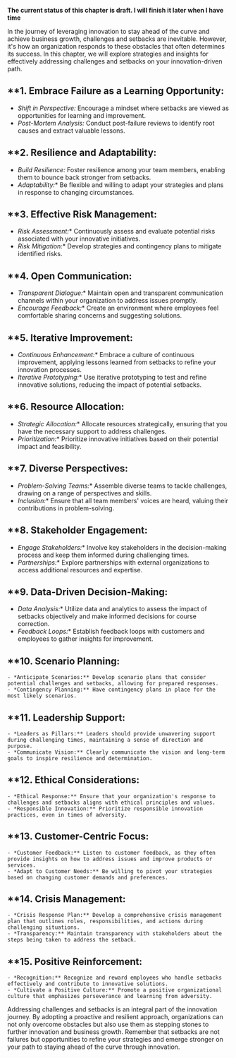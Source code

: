 **The current status of this chapter is draft. I will finish it later when I have time**

In the journey of leveraging innovation to stay ahead of the curve and achieve business growth, challenges and setbacks are inevitable. However, it's how an organization responds to these obstacles that often determines its success. In this chapter, we will explore strategies and insights for effectively addressing challenges and setbacks on your innovation-driven path.

\*\*1. **Embrace Failure as a Learning Opportunity:**
-----------------------------------------------------

* *Shift in Perspective:* Encourage a mindset where setbacks are viewed as opportunities for learning and improvement.
* *Post-Mortem Analysis:* Conduct post-failure reviews to identify root causes and extract valuable lessons.

\*\*2. **Resilience and Adaptability:**
---------------------------------------

* *Build Resilience:* Foster resilience among your team members, enabling them to bounce back stronger from setbacks.
* *Adaptability:*\* Be flexible and willing to adapt your strategies and plans in response to changing circumstances.

\*\*3. **Effective Risk Management:**
-------------------------------------

* *Risk Assessment:*\* Continuously assess and evaluate potential risks associated with your innovative initiatives.
* *Risk Mitigation:*\* Develop strategies and contingency plans to mitigate identified risks.

\*\*4. **Open Communication:**
------------------------------

* *Transparent Dialogue:*\* Maintain open and transparent communication channels within your organization to address issues promptly.
* *Encourage Feedback:*\* Create an environment where employees feel comfortable sharing concerns and suggesting solutions.

\*\*5. **Iterative Improvement:**
---------------------------------

* *Continuous Enhancement:*\* Embrace a culture of continuous improvement, applying lessons learned from setbacks to refine your innovation processes.
* *Iterative Prototyping:*\* Use iterative prototyping to test and refine innovative solutions, reducing the impact of potential setbacks.

\*\*6. **Resource Allocation:**
-------------------------------

* *Strategic Allocation:*\* Allocate resources strategically, ensuring that you have the necessary support to address challenges.
* *Prioritization:*\* Prioritize innovative initiatives based on their potential impact and feasibility.

\*\*7. **Diverse Perspectives:**
--------------------------------

* *Problem-Solving Teams:*\* Assemble diverse teams to tackle challenges, drawing on a range of perspectives and skills.
* *Inclusion:*\* Ensure that all team members' voices are heard, valuing their contributions in problem-solving.

\*\*8. **Stakeholder Engagement:**
----------------------------------

* *Engage Stakeholders:*\* Involve key stakeholders in the decision-making process and keep them informed during challenging times.
* *Partnerships:*\* Explore partnerships with external organizations to access additional resources and expertise.

\*\*9. **Data-Driven Decision-Making:**
---------------------------------------

* *Data Analysis:*\* Utilize data and analytics to assess the impact of setbacks objectively and make informed decisions for course correction.
* *Feedback Loops:*\* Establish feedback loops with customers and employees to gather insights for improvement.

\*\*10. **Scenario Planning:**
------------------------------

    - *Anticipate Scenarios:** Develop scenario plans that consider potential challenges and setbacks, allowing for prepared responses.
    - *Contingency Planning:** Have contingency plans in place for the most likely scenarios.

\*\*11. **Leadership Support:**
-------------------------------

    - *Leaders as Pillars:** Leaders should provide unwavering support during challenging times, maintaining a sense of direction and purpose.
    - *Communicate Vision:** Clearly communicate the vision and long-term goals to inspire resilience and determination.

\*\*12. **Ethical Considerations:**
-----------------------------------

    - *Ethical Response:** Ensure that your organization's response to challenges and setbacks aligns with ethical principles and values.
    - *Responsible Innovation:** Prioritize responsible innovation practices, even in times of adversity.

\*\*13. **Customer-Centric Focus:**
-----------------------------------

    - *Customer Feedback:** Listen to customer feedback, as they often provide insights on how to address issues and improve products or services.
    - *Adapt to Customer Needs:** Be willing to pivot your strategies based on changing customer demands and preferences.

\*\*14. **Crisis Management:**
------------------------------

    - *Crisis Response Plan:** Develop a comprehensive crisis management plan that outlines roles, responsibilities, and actions during challenging situations.
    - *Transparency:** Maintain transparency with stakeholders about the steps being taken to address the setback.

\*\*15. **Positive Reinforcement:**
-----------------------------------

    - *Recognition:** Recognize and reward employees who handle setbacks effectively and contribute to innovative solutions.
    - *Cultivate a Positive Culture:** Promote a positive organizational culture that emphasizes perseverance and learning from adversity.

Addressing challenges and setbacks is an integral part of the innovation journey. By adopting a proactive and resilient approach, organizations can not only overcome obstacles but also use them as stepping stones to further innovation and business growth. Remember that setbacks are not failures but opportunities to refine your strategies and emerge stronger on your path to staying ahead of the curve through innovation.
